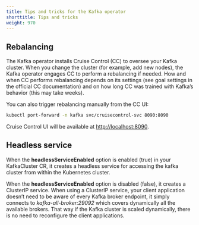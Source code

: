 ```yaml
---
title: Tips and tricks for the Kafka operator
shorttitle: Tips and tricks
weight: 970
---
```


## Rebalancing

The Kafka operator installs Cruise Control (CC) to oversee your Kafka cluster. When you change the cluster (for example, add new nodes), the  Kafka operator engages CC to perform a rebalancing if needed. How and when CC performs rebalancing depends on its settings (see goal settings in the official CC documentation) and on how long CC was trained with Kafka’s behavior (this may take weeks).

You can also trigger rebalancing manually from the CC UI:

```bash
kubectl port-forward -n kafka svc/cruisecontrol-svc 8090:8090
```

Cruise Control UI will be available at [http://localhost:8090](http://localhost:8090).

## Headless service

When the **headlessServiceEnabled** option is enabled (true) in your KafkaCluster CR, it creates a headless service for accessing the kafka cluster from within the Kubernetes cluster.

When the **headlessServiceEnabled** option is disabled (false), it creates a ClusterIP service. When using a ClusterIP service, your client application doesn’t need to be aware of every Kafka broker endpoint, it simply connects to *kafka-all-broker:29092* which covers dynamically all the available brokers. That way if the Kafka cluster is scaled dynamically, there is no need to reconfigure the client applications.
